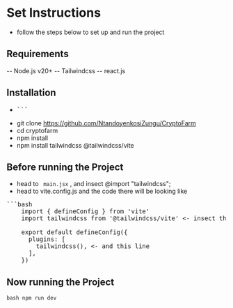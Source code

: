 # Set Instructions

- follow the steps below to set up and run the project

## Requirements
-- Node.js v20+
-- Tailwindcss
-- react.js

## Installation
- <pre>``` 
- git clone https://github.com/NtandoyenkosiZungu/CryptoFarm
- cd cryptofarm
- npm install
- npm install tailwindcss @tailwindcss/vite</pre>

## Before running the Project

- head to ``` main.jsx``` , and insect @import "tailwindcss";
- head to vite.config.js and the code there  will be looking like 
<pre>```bash
    import { defineConfig } from 'vite'
    import tailwindcss from '@tailwindcss/vite' <- insect this line
    
    export default defineConfig({
      plugins: [
        tailwindcss(), <- and this line
      ],
    })
</pre>

## Now running the Project

```bash npm run dev```
